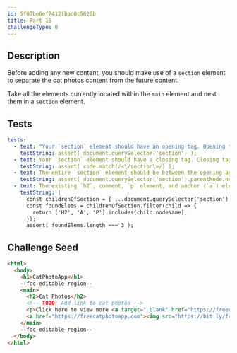 ```yaml
---
id: 5f07be6ef7412fbad0c5626b
title: Part 15
challengeType: 0
---
```


## Description

<section id='description'>

Before adding any new content, you should make use of a `section` element to separate the cat photos content from the future content.

Take all the elements currently located within the `main` element and nest them in a `section` element.

</section>

## Tests

<section id='tests'>

```yml
tests:
  - text: "Your `section` element should have an opening tag. Opening tags have the following syntax: `<elementName>`."
    testString: assert( document.querySelector('section') );
  - text: Your `section` element should have a closing tag. Closing tags have a `/` just after the `<` character.
    testString: assert( code.match(/<\/section\>/) );
  - text: The entire `section` element should be between the opening and closing tags of the `main` element.
    testString: assert( document.querySelector('section').parentNode.nodeName === "MAIN" );
  - text: The existing `h2`, comment, `p` element, and anchor (`a`) element should be between the opening and closing tags of the `section` element.
    testString: |
      const childrenOfSection = [ ...document.querySelector('section').childNodes ];
      const foundElems = childrenOfSection.filter(child => {
        return ['H2', 'A', 'P'].includes(child.nodeName);
      });
      assert( foundElems.length === 3 );

```

</section>

## Challenge Seed

<section id='challengeSeed'>

<div id='html-seed'>

```html
<html>
  <body>
    <h1>CatPhotoApp</h1>
    --fcc-editable-region--
    <main>
      <h2>Cat Photos</h2>
      <!-- TODO: Add link to cat photos -->
      <p>Click here to view more <a target="_blank" href="https://freecatphotoapp.com">cat photos</a>.</p>
      <a href="https://freecatphotoapp.com"><img src="https://bit.ly/fcc-relaxing-cat" alt="A cute orange cat lying on its back."></a>
    </main>
    --fcc-editable-region--
  </body>
</html>
```

</div>

</section>
